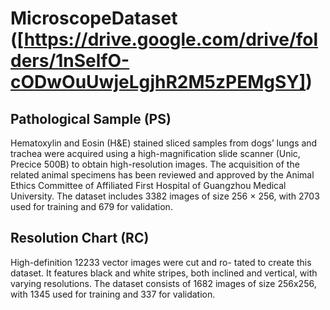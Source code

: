 # MicroscopeDataset ([https://drive.google.com/drive/folders/1nSelfO-cODwOuUwjeLgjhR2M5zPEMgSY])
## Pathological Sample (PS)
Hematoxylin and Eosin (H&E) stained sliced samples
from dogs’ lungs and trachea were acquired using a high-magnification slide scanner
(Unic, Precice 500B) to obtain high-resolution images. The acquisition of the
related animal specimens has been reviewed and approved by the Animal Ethics
Committee of Affiliated First Hospital of Guangzhou Medical University. The
dataset includes 3382 images of size 256 × 256, with 2703 used for training and 679
for validation.
## Resolution Chart (RC)
High-definition 12233 vector images were cut and ro-
tated to create this dataset. It features black and white stripes, both inclined
and vertical, with varying resolutions. The dataset consists of 1682 images of size
256x256, with 1345 used for training and 337 for validation.

